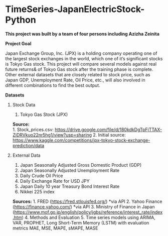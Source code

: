 # TimeSeries-JapanElectricStock-Python

**This project was built by a team of four persons including Azizha Zeinita**

**Project Goal**

Japan Exchange Group, Inc. (JPX) is a holding company operating one of the largest stock exchanges in the world, which one of it’s significant stocks is Tokyo Gas stock. This project will compare several models against real future returns& of Tokyo Gas stock after the training phase is complete. Other external datasets that are closely related to stock price, such as Japan GDP, Unemployment Rate, Oil Price, etc., will also involved in different combinations to find the best output.

**Datasets**
1. Stock Data
      1. Tokyo Gas Stock (JPX)
    
    **Source:**    
                1. Stock_prices.csv: https://drive.google.com/file/d/180kdkDgTpFjTTAX-ZiDRVkuo22nr5hg1/view?usp=sharing
                2. Initial source: https://www.kaggle.com/competitions/jpx-tokyo-stock-exchange-prediction/data
  
2. External Data
      1. Japan Seasonally Adjusted Gross Domestic Product (GDP)
      2. Japan Seasonally Adjusted Unemployment Rate
      3. Daily Crude Oil Price
      4. Daily Exchange Rate for USD JPY
      5. Japan Daily 10 year Treasury Bond Interest Rate
      6. Nikkei 225 index
   
   **Sources:**
                1. FRED (https://fred.stlouisfed.org/) *via API
                2. Yahoo Finance (https://finance.yahoo.com/) *via API
                3. Ministry of Finance in Japan (https://www.mof.go.jp/english/policy/jgbs/reference/interest_rate/index.htm)
                4. Methods and Evaluation
                5. Time series models using ARIMA, VAR, PROPHET, Long Short-Term Memory (LSTM) with evaluation metrics MAE, MSE, MAPE, sMAPE, MASE
